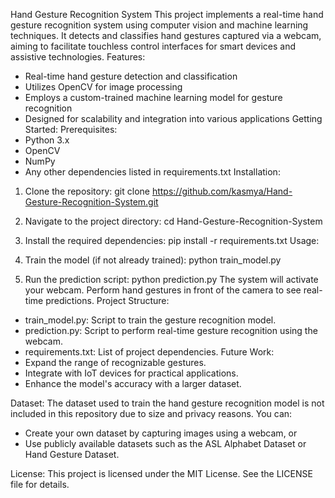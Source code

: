 Hand Gesture Recognition System
This project implements a real-time hand gesture recognition system using computer vision and
machine learning techniques.
It detects and classifies hand gestures captured via a webcam, aiming to facilitate touchless control
interfaces for smart devices and assistive technologies.
Features:
- Real-time hand gesture detection and classification
- Utilizes OpenCV for image processing
- Employs a custom-trained machine learning model for gesture recognition
- Designed for scalability and integration into various applications
Getting Started:
Prerequisites:
- Python 3.x
- OpenCV
- NumPy
- Any other dependencies listed in requirements.txt
Installation:
1. Clone the repository:
git clone https://github.com/kasmya/Hand-Gesture-Recognition-System.git
2. Navigate to the project directory:
cd Hand-Gesture-Recognition-System

3. Install the required dependencies:
pip install -r requirements.txt
Usage:
1. Train the model (if not already trained):
python train_model.py
2. Run the prediction script:
python prediction.py
The system will activate your webcam. Perform hand gestures in front of the camera to see real-time
predictions.
Project Structure:
- train_model.py: Script to train the gesture recognition model.
- prediction.py: Script to perform real-time gesture recognition using the webcam.
- requirements.txt: List of project dependencies.
Future Work:
- Expand the range of recognizable gestures.
- Integrate with IoT devices for practical applications.
- Enhance the model's accuracy with a larger dataset.

Dataset:
The dataset used to train the hand gesture recognition model is not included in this repository due to size and privacy reasons. You can:
- Create your own dataset by capturing images using a webcam, or
- Use publicly available datasets such as the ASL Alphabet Dataset or Hand Gesture Dataset.

License:
This project is licensed under the MIT License. See the LICENSE file for details.
